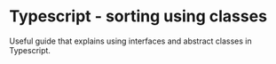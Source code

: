 # Typescript - sorting using classes

Useful guide that explains using interfaces and abstract classes in Typescript.